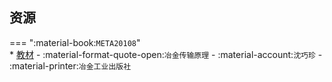 ## 资源  
=== ":material-book:`META20108`"  
    * [教材](http://api.xtaoa.com/api/lanzou.php?url=https://cqu-openlib.lanzout.com/iEY1c290na6b&type=down) - :material-format-quote-open:`冶金传输原理` - :material-account:`沈巧珍` - :material-printer:`冶金工业出版社`  